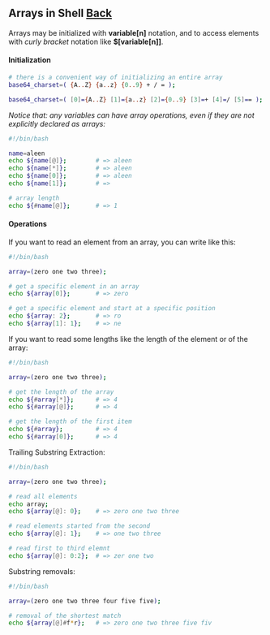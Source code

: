 ## Arrays in Shell [Back](./../Shell.md)

Arrays may be initialized with **variable[n]** notation, and to access elements with *curly bracket* notation like **$[variable[n]]**.

#### Initialization

```bash
# there is a convenient way of initializing an entire array
base64_charset=( {A..Z} {a..z} {0..9} + / = );

base64_charset=( [0]={A..Z} [1]={a..z} [2]={0..9} [3]=+ [4]=/ [5]== );
```

*Notice that: any variables can have array operations, even if they are not explicitly declared as arrays:*

```bash
#!/bin/bash

name=aleen
echo ${name[@]};        # => aleen
echo ${name[*]};        # => aleen
echo ${name[0]};        # => aleen
echo ${name[1]};        # => 

# array length
echo ${#name[@]};       # => 1
```

#### Operations

If you want to read an element from an array, you can write like this:

```bash
#!/bin/bash

array=(zero one two three);

# get a specific element in an array
echo ${array[0]};       # => zero

# get a specific element and start at a specific position
echo ${array: 2};       # => ro
echo ${array[1]: 1};    # => ne
```

If you want to read some lengths like the length of the element or of the array:

```bash
#!/bin/bash

array=(zero one two three);

# get the length of the array
echo ${#array[*]};      # => 4
echo ${#array[@]};      # => 4

# get the length of the first item
echo ${#array};         # => 4
echo ${#array[0]};      # => 4
```

Trailing Substring Extraction:

```bash
#!/bin/bash

array=(zero one two three);

# read all elements
echo array;
echo ${array[@]: 0};    # => zero one two three

# read elements started from the second
echo ${array[@]: 1};    # => one two three

# read first to third elemnt
echo ${array[@]: 0:2};  # => zer one two
```

Substring removals:

```bash
#!/bin/bash

array=(zero one two three four five five);

# removal of the shortest match
echo ${array[@]#f*r};   # => zero one two three five fiv

```